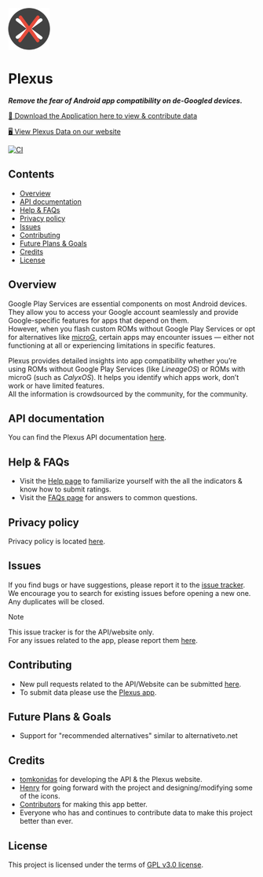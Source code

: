 <img src="https://github.com/techlore/Plexus-app/blob/main/fastlane/metadata/android/en-US/images/icon.png" width="85"/>

# Plexus
***Remove the fear of Android app compatibility on de-Googled devices.***

[📱 Download the Application here to view & contribute data](https://github.com/techlore/Plexus-app?tab=readme-ov-file#download)

[🖥️ View Plexus Data on our website](https://plexus.techlore.tech)

[![CI](https://github.com/techlore/plexus/actions/workflows/ci.yaml/badge.svg)](https://github.com/techlore/plexus/actions/workflows/ci.yaml)


## Contents
- [Overview](#overview)
- [API documentation](#api-documentation)
- [Help & FAQs](#help--faqs)
- [Privacy policy](#privacy-policy)
- [Issues](#issues)
- [Contributing](#contributing)
- [Future Plans & Goals](#future-plans--goals)
- [Credits](#credits)
- [License](#license)


## Overview
Google Play Services are essential components on most Android devices. They allow you to access your Google account seamlessly and provide Google-specific features for apps that depend on them.
<br>However, when you flash custom ROMs without Google Play Services or opt for alternatives like [microG](https://microg.org/), certain apps may encounter issues — either not functioning at all or experiencing limitations in specific features.

Plexus provides detailed insights into app compatibility whether you’re using ROMs without Google Play Services (like _LineageOS_) or ROMs with microG (such as _CalyxOS_). It helps you identify which apps work, don’t work or have limited features.
<br>All the information is crowdsourced by the community, for the community.

## API documentation

You can find the Plexus API documentation [here](https://plexus.techlore.tech/swaggerui).

## Help & FAQs
- Visit the [Help page](https://github.com/techlore/Plexus-app/wiki/Help) to familiarize yourself with the all the indicators & know how to submit ratings.
- Visit the [FAQs page](https://github.com/techlore/Plexus-app/wiki/FAQs) for answers to common questions.


## Privacy policy
Privacy policy is located [here](https://github.com/techlore/Plexus/blob/main/PRIVACY.md).


## Issues
If you find bugs or have suggestions, please report it to the [issue tracker](https://github.com/techlore/Plexus/issues).
<br>We encourage you to search for existing issues before opening a new one. Any duplicates will be closed.
> [!NOTE]
> This issue tracker is for the API/website only.
<br>For any issues related to the app, please report them [here](https://github.com/techlore/Plexus-app/issues).


## Contributing
- New pull requests related to the API/Website can be submitted [here](https://github.com/techlore/Plexus/pulls).
- To submit data please use the [Plexus app](https://github.com/techlore/Plexus-app).


## Future Plans & Goals
- Support for "recommended alternatives" similar to alternativeto.net


## Credits
- [tomkonidas](https://github.com/tomkonidas) for developing the API & the Plexus website.
- [Henry](https://github.com/henry-fisher) for going forward with the project and designing/modifying some of the icons.
- [Contributors](https://github.com/techlore/plexus/graphs/contributors) for making this app better.
- Everyone who has and continues to contribute data to make this project better than ever.


## License
This project is licensed under the terms of [GPL v3.0 license](https://github.com/techlore/Plexus/blob/main/LICENSE).

